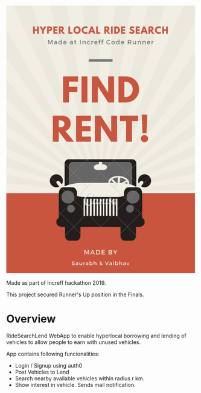 <img src="https://github.com/sarkysaurabh/increff_hackathon/blob/master/view/hyper_local.png" width="500">


Made as part of Increff hackathon 2019.

This project secured Runner's Up position in the Finals.


# Overview

RideSearchLend WebApp to enable hyperlocal borrowing and lending
of vehicles to allow people to earn with unused vehicles.


App contains following funcionalities:
* Login / Signup using auth0
* Post Vehicles to Lend
* Search nearby available vehicles within radius r km.
* Show interest in vehicle. Sends mail notification.
